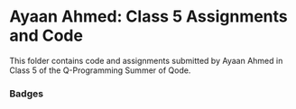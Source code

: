 # Ayaan Ahmed: Class 5 Assignments and Code
This folder contains code and assignments submitted by Ayaan Ahmed in Class 5 of the Q-Programming Summer of Qode.
### Badges